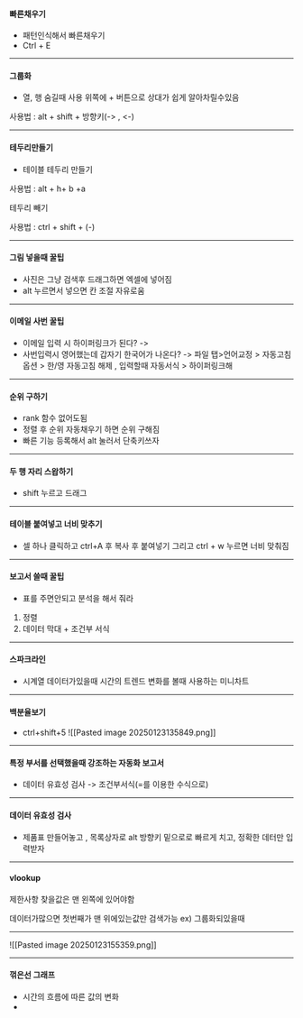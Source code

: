 #### 빠른채우기
- 패턴인식해서 빠른채우기 
- Ctrl + E

---

#### 그룹화
- 열, 행 숨길때 사용 위쪽에 + 버튼으로 상대가 쉽게 알아차릴수있음

사용법 :  alt + shift + 방향키(-> , <-)

----
#### 테두리만들기
- 테이블 테두리 만들기

사용법 : alt + h+ b +a

테두리 빼기

사용법 : ctrl + shift + (-)

---
#### 그림 넣을때 꿀팁
- 사진은 그냥 검색후 드래그하면 엑셀에 넣어짐
- alt 누르면서 넣으면 칸 조절 자유로움

---
#### 이메일 사번 꿀팁

- 이메일 입력 시 하이퍼링크가 된다? ->
- 사번입력시 영어했는데 갑자기 한국어가 나온다? -> 파일 탭>언어교정 > 자동고침옵션 > 한/영 자동고침 해제 , 입력할때 자동서식 > 하이퍼링크해

---
#### 순위 구하기

- rank 함수 없어도됨
- 정렬 후 순위 자동채우기 하면 순위 구해짐
- 빠른 기능 등록해서 alt 눌러서 단축키쓰자

----

#### 두 행 자리 스왑하기

- shift 누르고 드래그

----

#### 테이블 붙여넣고 너비 맞추기

- 셀 하나 클릭하고 ctrl+A 후 복사 후 붙여넣기 그리고 ctrl + w 누르면 너비 맞춰짐

---

#### 보고서 쓸때 꿀팁

- 표를 주면안되고 분석을 해서 줘라

1. 정렬
2. 데이터 막대 + 조건부 서식


----

#### 스파크라인

- 시계열 데이터가있을때 시간의 트렌드 변화를 볼때 사용하는 미니차트

----

#### 백분율보기

- ctrl+shift+5
![[Pasted image 20250123135849.png]]

---
#### 특정 부서를 선택했을때 강조하는 자동화 보고서

- 데이터 유효성 검사 -> 조건부서식(=를 이용한 수식으로)


----
#### 데이터 유효성 검사

- 제품표 만들어놓고 , 목록상자로 alt 방향키 밑으로로 빠르게 치고, 정확한 데터만 입력받자

---
#### vlookup

제한사항
찾을값은 맨 왼쪽에 있어야함

데이터가많으면 첫번째가 맨 위에있는값만 검색가능
ex) 그룹화되있을때


----

![[Pasted image 20250123155359.png]]

---
#### 꺾은선 그래프

- 시간의 흐름에 따른 값의 변화
- 